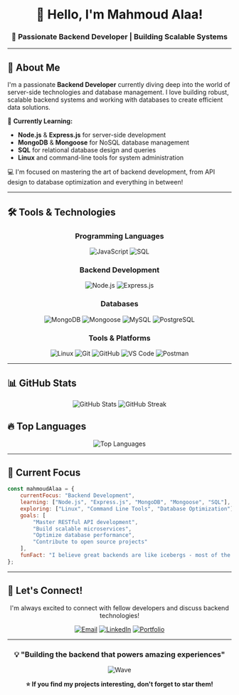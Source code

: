 <div align="center">

# 👋 Hello, I'm Mahmoud Alaa!

### 🚀 Passionate Backend Developer | Building Scalable Systems

---

</div>

## 🎯 About Me

I'm a passionate **Backend Developer** currently diving deep into the world of server-side technologies and database management. I love building robust, scalable backend systems and working with databases to create efficient data solutions.

🌱 **Currently Learning:**
- **Node.js** & **Express.js** for server-side development
- **MongoDB** & **Mongoose** for NoSQL database management
- **SQL** for relational database design and queries
- **Linux** and command-line tools for system administration

💻 I'm focused on mastering the art of backend development, from API design to database optimization and everything in between!

---

## 🛠️ Tools & Technologies

<div align="center">

### Programming Languages
![JavaScript](https://img.shields.io/badge/JavaScript-F7DF1E?style=for-the-badge&logo=javascript&logoColor=black)
![SQL](https://img.shields.io/badge/SQL-4479A1?style=for-the-badge&logo=mysql&logoColor=white)

### Backend Development
![Node.js](https://img.shields.io/badge/Node.js-43853D?style=for-the-badge&logo=node.js&logoColor=white)
![Express.js](https://img.shields.io/badge/Express.js-404D59?style=for-the-badge&logo=express&logoColor=white)

### Databases
![MongoDB](https://img.shields.io/badge/MongoDB-4EA94B?style=for-the-badge&logo=mongodb&logoColor=white)
![Mongoose](https://img.shields.io/badge/Mongoose-880000?style=for-the-badge&logo=mongoose&logoColor=white)
![MySQL](https://img.shields.io/badge/MySQL-005C84?style=for-the-badge&logo=mysql&logoColor=white)
![PostgreSQL](https://img.shields.io/badge/PostgreSQL-316192?style=for-the-badge&logo=postgresql&logoColor=white)

### Tools & Platforms
![Linux](https://img.shields.io/badge/Linux-FCC624?style=for-the-badge&logo=linux&logoColor=black)
![Git](https://img.shields.io/badge/Git-F05032?style=for-the-badge&logo=git&logoColor=white)
![GitHub](https://img.shields.io/badge/GitHub-100000?style=for-the-badge&logo=github&logoColor=white)
![VS Code](https://img.shields.io/badge/VS_Code-0078D4?style=for-the-badge&logo=visual%20studio%20code&logoColor=white)
![Postman](https://img.shields.io/badge/Postman-FF6C37?style=for-the-badge&logo=postman&logoColor=white)

</div>

---

## 📊 GitHub Stats

<div align="center">

<img src="https://github-readme-stats.vercel.app/api?username=REPLACE_WITH_YOUR_USERNAME&theme=tokyonight&hide_border=true&include_all_commits=false&count_private=false" alt="GitHub Stats" />

<img src="https://github-readme-streak-stats.herokuapp.com/?user=REPLACE_WITH_YOUR_USERNAME&theme=tokyonight&hide_border=true" alt="GitHub Streak" />

</div>

## 🔥 Top Languages

<div align="center">

<img src="https://github-readme-stats.vercel.app/api/top-langs/?username=REPLACE_WITH_YOUR_USERNAME&theme=tokyonight&hide_border=true&include_all_commits=false&count_private=false&layout=compact" alt="Top Languages" />

</div>

---

## 🎯 Current Focus

```javascript
const mahmoudAlaa = {
    currentFocus: "Backend Development",
    learning: ["Node.js", "Express.js", "MongoDB", "Mongoose", "SQL"],
    exploring: ["Linux", "Command Line Tools", "Database Optimization"],
    goals: [
        "Master RESTful API development",
        "Build scalable microservices",
        "Optimize database performance",
        "Contribute to open source projects"
    ],
    funFact: "I believe great backends are like icebergs - most of the magic happens beneath the surface! 🏔️"
};
```

---

## 🌟 Let's Connect!

<div align="center">

I'm always excited to connect with fellow developers and discuss backend technologies!

[![Email](https://img.shields.io/badge/Email-D14836?style=for-the-badge&logo=gmail&logoColor=white)](mailto:your.email@example.com)
[![LinkedIn](https://img.shields.io/badge/LinkedIn-0077B5?style=for-the-badge&logo=linkedin&logoColor=white)](https://linkedin.com/in/your-profile)
[![Portfolio](https://img.shields.io/badge/Portfolio-FF5722?style=for-the-badge&logo=todoist&logoColor=white)](https://your-portfolio.com)

</div>

---

<div align="center">

### 💡 "Building the backend that powers amazing experiences" 

![Wave](https://raw.githubusercontent.com/mayhemantt/mayhemantt/Update/svg/Bottom.svg)

**⭐ If you find my projects interesting, don't forget to star them!**

</div>
